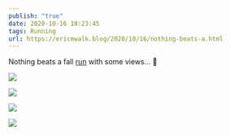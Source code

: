 ```yaml
---
publish: "true"
date: 2020-10-16 18:23:45
tags: Running
url: https://ericmwalk.blog/2020/10/16/nothing-beats-a.html
---
```


Nothing beats a fall [run](https://www.strava.com/activities/4203515111) with some views... 🏃


![](https://ericmwalk.blog/uploads/2020/8bbcd3b33f.jpg)

![](https://ericmwalk.blog/uploads/2020/0eab421eef.jpg)

![](https://ericmwalk.blog/uploads/2020/b867513443.jpg)

![](https://ericmwalk.blog/uploads/2020/8125d8b0cb.jpg)